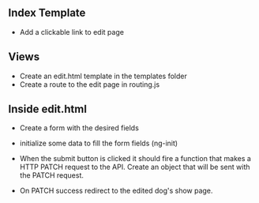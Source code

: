 Index Template
---
* Add a clickable link to edit page

Views
---
* Create an edit.html template in the templates folder
* Create a route to the edit page in routing.js

Inside edit.html
---
* Create a form with the desired fields

* initialize some data to fill the form fields (ng-init)

* When the submit button is clicked it should fire a function that makes a HTTP PATCH request to the API. Create an object that will be sent with the PATCH request.

* On PATCH success redirect to the edited dog's show page.